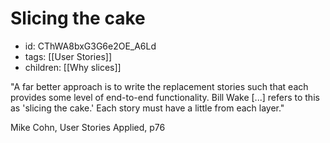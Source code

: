 # Slicing the cake
* id: CThWA8bxG3G6e2OE_A6Ld
* tags: [[User Stories]]
* children: [[Why slices]]

"A far better approach is to write the replacement stories such that each provides some level of end-to-end functionality. Bill Wake [...] refers to this as 'slicing the cake.' Each story must have a little from each layer."

Mike Cohn, User Stories Applied, p76